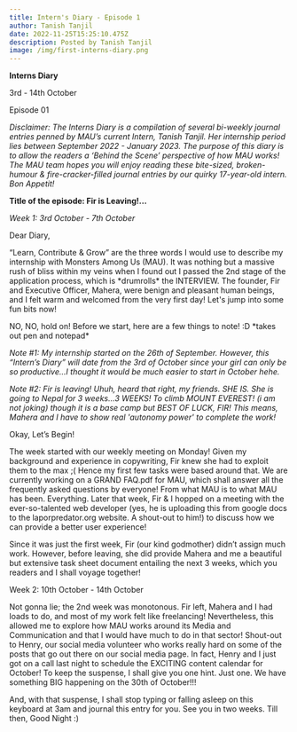 ```yaml
---
title: Intern's Diary - Episode 1
author: Tanish Tanjil
date: 2022-11-25T15:25:10.475Z
description: Posted by Tanish Tanjil
image: /img/first-interns-diary.png
---
```

**Interns Diary** 

3rd - 14th October

Episode 01

*Disclaimer: The Interns Diary is a compilation of several bi-weekly journal entries penned by MAU’s current Intern, Tanish Tanjil. Her internship period lies between September 2022 - January 2023. The purpose of this diary is to allow the readers a ‘Behind the Scene’ perspective of how MAU works! The MAU team hopes you will enjoy reading these bite-sized, broken-humour & fire-cracker-filled journal entries by our quirky 17-year-old intern. Bon Appetit!* 

**Title of the episode: Fir is Leaving!...**

*Week 1: 3rd October - 7th October*

Dear Diary, 

“Learn, Contribute & Grow” are the three words I would use to describe my internship with Monsters Among Us (MAU). It was nothing but a massive rush of bliss within my veins when I found out I passed the 2nd stage of the application process, which is \*drumrolls\* the INTERVIEW. The founder, Fir and Executive Officer, Mahera, were benign and pleasant human beings, and I felt warm and welcomed from the very first day! Let's jump into some fun bits now!

NO, NO, hold on! Before we start, here are a few things to note! :D \*takes out pen and notepad\*

*Note #1: My internship started on the 26th of September. However, this “Intern’s Diary” will date from the 3rd of October since your girl can only be so productive…I thought it would be much easier to start in October hehe.*

*Note #2: Fir is leaving! Uhuh, heard that right, my friends. SHE IS. She is going to Nepal for 3 weeks...3 WEEKS! To climb MOUNT EVEREST! (i am not joking) though it is a base camp but BEST OF LUCK, FIR! This means, Mahera and I have to show real 'autonomy power' to complete the work!*

Okay, Let’s Begin!

The week started with our weekly meeting on Monday! Given my background and experience in copywriting, Fir knew she had to exploit them to the max ;( Hence my first few tasks were based around that. We are currently working on a GRAND FAQ.pdf for MAU, which shall answer all the frequently asked questions by everyone! From what MAU is to what MAU has been. Everything. Later that week, Fir & I hopped on a meeting with the ever-so-talented web developer (yes, he is uploading this from google docs to the laporpredator.org website. A shout-out to him!) to discuss how we can provide a better user experience!

Since it was just the first week, Fir (our kind godmother) didn’t assign much work. However, before leaving, she did provide Mahera and me a beautiful but extensive task sheet document entailing the next 3 weeks, which you readers and I shall voyage together!

Week 2: 10th October - 14th October

Not gonna lie; the 2nd week was monotonous. Fir left, Mahera and I had loads to do, and most of my work felt like freelancing! Nevertheless, this allowed me to explore how MAU works around its Media and Communication and that I would have much to do in that sector! Shout-out to Henry, our social media volunteer who works really hard on some of the posts that go out there on our social media page. In fact, Henry and I just got on a call last night to schedule the EXCITING content calendar for October! To keep the suspense, I shall give you one hint. Just one. We have something BIG happening on the 30th of October!!! 

And, with that suspense, I shall stop typing or falling asleep on this keyboard at 3am and journal this entry for you. See you in two weeks. Till then, Good Night :)